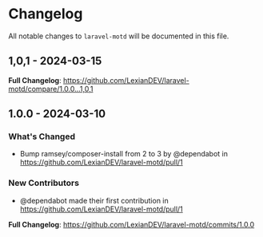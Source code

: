 # Changelog

All notable changes to `laravel-motd` will be documented in this file.

## 1,0,1 - 2024-03-15

**Full Changelog**: https://github.com/LexianDEV/laravel-motd/compare/1.0.0...1,0,1

## 1.0.0 - 2024-03-10

### What's Changed

* Bump ramsey/composer-install from 2 to 3 by @dependabot in https://github.com/LexianDEV/laravel-motd/pull/1

### New Contributors

* @dependabot made their first contribution in https://github.com/LexianDEV/laravel-motd/pull/1

**Full Changelog**: https://github.com/LexianDEV/laravel-motd/commits/1.0.0
